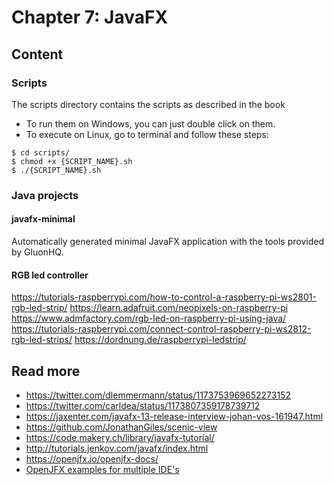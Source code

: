 # Chapter 7: JavaFX

## Content

### Scripts
The scripts directory contains the scripts as described in the book

* To run them on Windows, you can just double click on them.
* To execute on Linux, go to terminal and follow these steps:

```
$ cd scripts/
$ chmod +x {SCRIPT_NAME}.sh
$ ./{SCRIPT_NAME}.sh
```

### Java projects

#### javafx-minimal
Automatically generated minimal JavaFX application with the tools provided by GluonHQ.

#### RGB led controller
https://tutorials-raspberrypi.com/how-to-control-a-raspberry-pi-ws2801-rgb-led-strip/
https://learn.adafruit.com/neopixels-on-raspberry-pi
https://www.admfactory.com/rgb-led-on-raspberry-pi-using-java/
https://tutorials-raspberrypi.com/connect-control-raspberry-pi-ws2812-rgb-led-strips/
https://dordnung.de/raspberrypi-ledstrip/ 

### 

## Read more
* https://twitter.com/dlemmermann/status/1173753969652273152 
* https://twitter.com/carldea/status/1173807359178739712
* https://jaxenter.com/javafx-13-release-interview-johan-vos-161947.html 
* https://github.com/JonathanGiles/scenic-view
* https://code.makery.ch/library/javafx-tutorial/ 
* http://tutorials.jenkov.com/javafx/index.html 
* https://openjfx.io/openjfx-docs/
* [OpenJFX examples for multiple IDE's](https://github.com/openjfx/samples )
